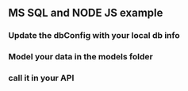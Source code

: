 ## MS SQL and NODE JS example
### Update the dbConfig with your local db info
### Model your data in the models folder
### call it in your API